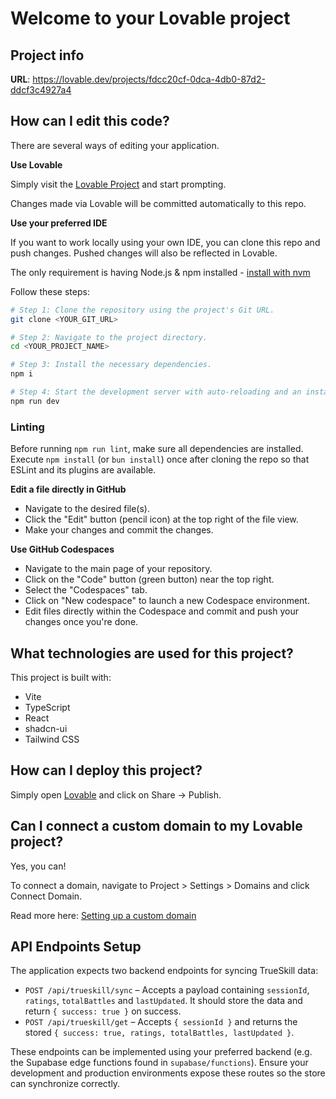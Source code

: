# Welcome to your Lovable project

## Project info

**URL**: https://lovable.dev/projects/fdcc20cf-0dca-4db0-87d2-ddcf3c4927a4

## How can I edit this code?

There are several ways of editing your application.

**Use Lovable**

Simply visit the [Lovable Project](https://lovable.dev/projects/fdcc20cf-0dca-4db0-87d2-ddcf3c4927a4) and start prompting.

Changes made via Lovable will be committed automatically to this repo.

**Use your preferred IDE**

If you want to work locally using your own IDE, you can clone this repo and push changes. Pushed changes will also be reflected in Lovable.

The only requirement is having Node.js & npm installed - [install with nvm](https://github.com/nvm-sh/nvm#installing-and-updating)

Follow these steps:

```sh
# Step 1: Clone the repository using the project's Git URL.
git clone <YOUR_GIT_URL>

# Step 2: Navigate to the project directory.
cd <YOUR_PROJECT_NAME>

# Step 3: Install the necessary dependencies.
npm i

# Step 4: Start the development server with auto-reloading and an instant preview.
npm run dev
```

### Linting

Before running `npm run lint`, make sure all dependencies are installed. Execute
`npm install` (or `bun install`) once after cloning the repo so that ESLint and
its plugins are available.

**Edit a file directly in GitHub**

- Navigate to the desired file(s).
- Click the "Edit" button (pencil icon) at the top right of the file view.
- Make your changes and commit the changes.

**Use GitHub Codespaces**

- Navigate to the main page of your repository.
- Click on the "Code" button (green button) near the top right.
- Select the "Codespaces" tab.
- Click on "New codespace" to launch a new Codespace environment.
- Edit files directly within the Codespace and commit and push your changes once you're done.

## What technologies are used for this project?

This project is built with:

- Vite
- TypeScript
- React
- shadcn-ui
- Tailwind CSS

## How can I deploy this project?

Simply open [Lovable](https://lovable.dev/projects/fdcc20cf-0dca-4db0-87d2-ddcf3c4927a4) and click on Share -> Publish.

## Can I connect a custom domain to my Lovable project?

Yes, you can!

To connect a domain, navigate to Project > Settings > Domains and click Connect Domain.

Read more here: [Setting up a custom domain](https://docs.lovable.dev/tips-tricks/custom-domain#step-by-step-guide)

## API Endpoints Setup

The application expects two backend endpoints for syncing TrueSkill data:

* `POST /api/trueskill/sync` – Accepts a payload containing `sessionId`, `ratings`, `totalBattles` and `lastUpdated`. It should store the data and return `{ success: true }` on success.
* `POST /api/trueskill/get` – Accepts `{ sessionId }` and returns the stored `{ success: true, ratings, totalBattles, lastUpdated }`.

These endpoints can be implemented using your preferred backend (e.g. the Supabase edge functions found in `supabase/functions`). Ensure your development and production environments expose these routes so the store can synchronize correctly.

